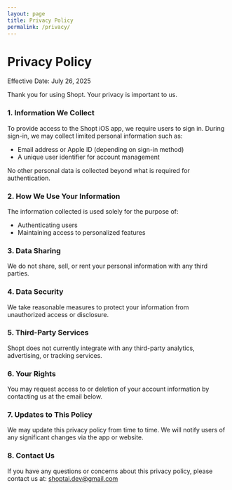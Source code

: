 ```yaml
---
layout: page
title: Privacy Policy
permalink: /privacy/
---
```


# Privacy Policy

Effective Date: July 26, 2025

Thank you for using Shopt. Your privacy is important to us.

### 1. Information We Collect

To provide access to the Shopt iOS app, we require users to sign in. During sign-in, we may collect limited personal information such as:

- Email address or Apple ID (depending on sign-in method)
- A unique user identifier for account management

No other personal data is collected beyond what is required for authentication.

### 2. How We Use Your Information

The information collected is used solely for the purpose of:

- Authenticating users
- Maintaining access to personalized features

### 3. Data Sharing

We do not share, sell, or rent your personal information with any third parties.

### 4. Data Security

We take reasonable measures to protect your information from unauthorized access or disclosure.

### 5. Third-Party Services

Shopt does not currently integrate with any third-party analytics, advertising, or tracking services.

### 6. Your Rights

You may request access to or deletion of your account information by contacting us at the email below.

### 7. Updates to This Policy

We may update this privacy policy from time to time. We will notify users of any significant changes via the app or website.

### 8. Contact Us

If you have any questions or concerns about this privacy policy, please contact us at: [shoptai.dev@gmail.com](mailto:shoptai.dev@gmail.com)
